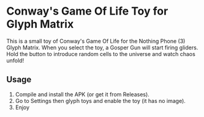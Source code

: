# Conway's Game Of Life Toy for Glyph Matrix

This is a small toy of Conway's Game Of Life for the Nothing Phone (3) Glyph Matrix.
When you select the toy, a Gosper Gun will start firing gliders.
Hold the button to introduce random cells to the universe and watch chaos unfold!

## Usage

1. Compile and install the APK (or get it from Releases).
2. Go to Settings then glyph toys and enable the toy (it has no image).
3. Enjoy
